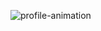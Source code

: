 

![profile-animation](https://github.com/zaagan/zaagan/blob/master/resources/images/profile-animation.gif?raw=true)

